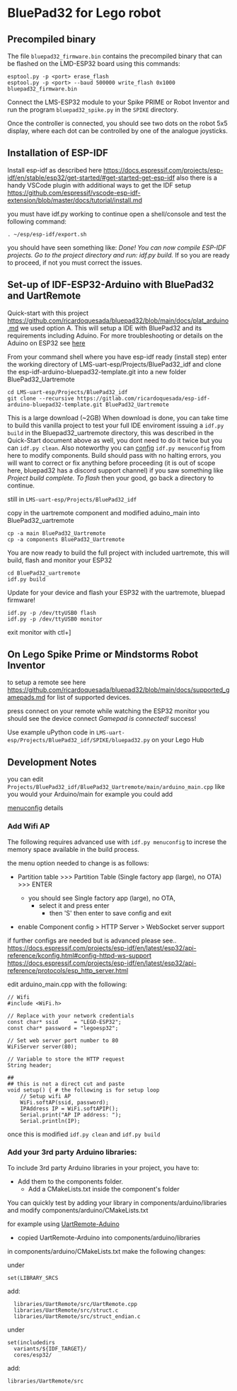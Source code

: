 # BluePad32 for Lego robot

## Precompiled binary
The file `bluepad32_firmware.bin` contains the precompiled binary that can be flashed on the LMD-ESP32 board using this commands:

```
esptool.py -p <port> erase_flash
esptool.py -p <port> --baud 500000 write_flash 0x1000 bluepad32_firmware.bin
```

Connect the LMS-ESP32 module to your Spike PRIME or Robot Inventor and run the program `bluepad32_spike.py` in the `SPIKE` directory.

Once the controller is connected, you should see two dots on the robot 5x5 display, where each dot can be controlled by one of the analogue joysticks.

## Installation of ESP-IDF

Install esp-idf as described here https://docs.espressif.com/projects/esp-idf/en/stable/esp32/get-started/#get-started-get-esp-idf also there is a handy VSCode plugin with additional ways  to get the IDF setup https://github.com/espressif/vscode-esp-idf-extension/blob/master/docs/tutorial/install.md

you must have idf.py working to continue open a shell/console and test the following command:

`. ~/esp/esp-idf/export.sh`

you should have seen something like: *Done! You can now compile ESP-IDF projects. Go to the project directory and run: idf.py build.* If so you are ready to proceed, if not you must correct the issues.

## Set-up of IDF-ESP32-Arduino with BluePad32 and UartRemote

Quick-start with this project https://github.com/ricardoquesada/bluepad32/blob/main/docs/plat_arduino.md we used option A. This will setup a IDE with BluePad32 and its requirements including Aduino. For more troubleshooting or details on the Aduino on ESP32 see [here](https://github.com/espressif/arduino-esp32)

From your command shell where you have esp-idf ready (install step) enter the working directory of LMS-uart-esp/Projects/BluePad32_idf and clone the esp-idf-arduino-bluepad32-template.git into a new folder BluePad32_Uartremote

```
cd LMS-uart-esp/Projects/BluePad32_idf
git clone --recursive https://gitlab.com/ricardoquesada/esp-idf-arduino-bluepad32-template.git BluePad32_Uartremote
```

This is a large download (~2GB) When download is done, you can take time to build this vanilla project to test your full IDE enviroment issuing a `idf.py build` in the Bluepad32_uartremote directory, this was described in the Quick-Start document above as well, you dont need to do it twice but you can `idf.py clean`. Also noteworthy you can [config](https://github.com/ricardoquesada/bluepad32/blob/main/docs/plat_arduino.md#update-configuration) `idf.py menuconfig` from here to modify components. Build should pass with no halting errors, you will want to correct or fix anything before proceeding (it is out of scope here, bluepad32 has a discord support channel) if you saw something like *Project build complete. To flash* then your good, go back a directory to continue.

still in  `LMS-uart-esp/Projects/BluePad32_idf`

copy in the uartremote component and modified aduino_main into BluePad32_uartremote

```
cp -a main BluePad32_Uartremote
cp -a components BluePad32_Uartremote
```

You are now ready to build the full project with included uartremote, this will build, flash and monitor your ESP32

```
cd BluePad32_uartremote
idf.py build
```

Update for your device and flash your ESP32 with the uartremote, bluepad firmware!

```
idf.py -p /dev/ttyUSB0 flash
idf.py -p /dev/ttyUSB0 monitor
```
exit monitor with ctl+]

## On Lego Spike Prime or Mindstorms Robot Inventor

to setup a remote see here https://github.com/ricardoquesada/bluepad32/blob/main/docs/supported_gamepads.md for list of supported devices.

press connect on your remote while watching the ESP32 monitor you should see the device connect *Gamepad is connected!* success!

Use example uPython code in `LMS-uart-esp/Projects/BluePad32_idf/SPIKE/bluepad32.py` on your Lego Hub


## Development Notes

you can edit `Projects/BluePad32_idf/BluePad32_Uartremote/main/arduino_main.cpp` like you would your Arduino/main
for example you could add 

[menuconfig](https://github.com/ricardoquesada/bluepad32/blob/main/docs/plat_arduino.md#update-configuration) details


### Add Wifi AP
The following requires advanced use with `idf.py menuconfig` to increse the memory space available in the build process.

the menu option needed to change is as follows:
* Partition table >>> Partition Table (Single factory app (large), no OTA) >>> ENTER
  * you should see Single factory app (large), no OTA, 
    * select it and press enter 
      * then 'S' then enter to save config and exit


* enable Component config > HTTP Server > WebSocket server support

if further configs are needed but is advanced please see..
https://docs.espressif.com/projects/esp-idf/en/latest/esp32/api-reference/kconfig.html#config-httpd-ws-support
https://docs.espressif.com/projects/esp-idf/en/latest/esp32/api-reference/protocols/esp_http_server.html


edit arduino_main.cpp with the following:
```
// Wifi
#include <WiFi.h>

// Replace with your network credentials
const char* ssid     = "LEGO-ESP32";
const char* password = "legoesp32";

// Set web server port number to 80
WiFiServer server(80);

// Variable to store the HTTP request
String header;

##
## this is not a direct cut and paste
void setup() { # the following is for setup loop
    // Setup wifi AP
    WiFi.softAP(ssid, password);
    IPAddress IP = WiFi.softAPIP();
    Serial.print("AP IP address: ");
    Serial.println(IP);
```

once this is modified `idf.py clean` and `idf.py build`

### Add your 3rd party Arduino libraries:

To include 3rd party Arduino libraries in your project, you have to:
* Add them to the components folder.
  * Add a CMakeLists.txt inside the component's folder 

You can quickly test by adding your library in components/arduino/libraries and modify components/arduino/CMakeLists.txt 

for example using [UartRemote-Aduino](https://github.com/antonvh/UartRemote/tree/master/Arduino) 

* copied UartRemote-Arduino into components/arduino/libraries

in components/arduino/CMakeLists.txt make the following changes:

under

```
set(LIBRARY_SRCS
```

add:

```
  libraries/UartRemote/src/UartRemote.cpp
  libraries/UartRemote/src/struct.c
  libraries/UartRemote/src/struct_endian.c

```

under

```
set(includedirs
  variants/${IDF_TARGET}/
  cores/esp32/
```

add:

```
libraries/UartRemote/src
```
